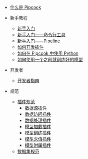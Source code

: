 - [什么是 Pipcook](README.md)

- 新手教程

  - [新手入门](./tutorials/get-started.md)
  - [新手入门——命令行工具](./tutorials/get-started-with-cli.md)
  - [新手入门——Pipeline](./tutorials/get-started-with-pipeline-api)
  - [如何开发插件](./tutorials/how-to-develop-a-plugin.md)
  - [如何在 Pipcook 中使用 Python](./tutorials/want-to-use-python.md)
  - [如何使用一个之前就训练好的模型](./tutorials/load-a-pre-trained-model-in-pipcook)

- 开发者

  - [开发者指南](./devel/developer-guide.md)

- 规范

  - [插件规范](./spec/plugin.md)
    - [数据源插件](./spec/plugin/0-data-collect.md)
    - [数据访问插件](./spec/plugin/1-data-access.md)
    - [数据处理插件](./spec/plugin/2-data-process.md)
    - [模型加载插件](./spec/plugin/3-model-load.md)
    - [模型训练插件](./spec/plugin/4-model-train.md)
    - [模型求值插件](./spec/plugin/5-model-evaluate.md)
    - [模型附属插件](./spec/plugin/6-model-deploy.md)
  - [数据集规范](./spec/dataset.md)
